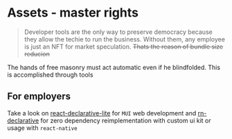 # Assets - master rights

> Developer tools are the only way to preserve democracy because they allow the techie to run the business. Without them, any employee is just an NFT for market speculation. ~~Thats the reason of bundle size reducion~~

The hands of free masonry must act automatic even if he blindfolded. This is accomplished through tools

## For employers

Take a look on [react-declarative-lite](https://github.com/react-declarative/react-declarative-lite) for `MUI` web development and [rn-declarative](https://github.com/react-declarative/rn-declarative) for zero dependency reimplementation with custom ui kit or usage with `react-native`
